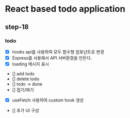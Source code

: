 # React based todo application

## step-18

### todo

- [x] hooks api를 사용하여 모두 함수형 컴포넌트로 변경
- [x] Express를 사용해서 API 서버환경을 만든다.
- [x] loading 메시지 표시
- [] add todo
- [] delete todo
- [] todo -> done
- [] 접기/펴기
- [x] useFetch 사용하여 custom hook 생성
- [] 추가 UI 구성
